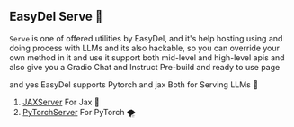 ## EasyDel Serve 💫

`Serve` is one of offered utilities by EasyDel, and it's help hosting using and doing process with LLMs
and its also hackable, so you can override your own method in it and use it support both mid-level and high-level apis
and also give you a Gradio Chat and Instruct Pre-build and ready to use page

and yes EasyDel supports Pytorch and jax Both for Serving LLMs 🧬

1. [JAXServer](https://erfanzar.github.io/EasyDeL/docs/Python/JAXServer) For Jax 🤖
2. [PyTorchServer](https://erfanzar.github.io/EasyDeL/docs/Python/PyTorchServer) For PyTorch 🌪
